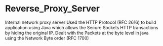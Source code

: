 # Reverse_Proxy_Server
 Internal network proxy server
 Used the HTTP Protocol (RFC 2616) to build application using Java which allows the Secure Sockets HTTP transactions by hiding the original IP.
 Dealt with the Packets at the byte level in java using the Network Byte order (RFC 1700)
